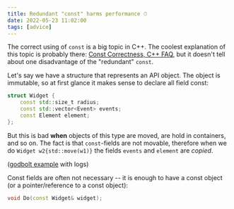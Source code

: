 ```yaml
---
title: Redundant "const" harms performance ⏱
date: 2022-05-23 11:02:00
tags: [advice]
---
```


The correct using of `const` is a big topic in C++. The coolest explanation of this topic
is probably there: [Const Correctness, C++ FAQ](https://isocpp.org/wiki/faq/const-correctness),
but it doesn't tell about one disadvantage of the "redundant" `const`.

Let's say we have a structure that represents an API object. The object is immutable, so at first glance it makes
sense to declare all field const:
```c++
struct Widget {
    const std::size_t radius;
    const std::vector<Event> events;
    const Element element;
};
```

But this is bad **when** objects of this type are moved, are hold in containers, and so on.
The fact is that `const`-fields are not movable, therefore when we do `Widget w2{std::move(w1)}`
the fields `events` and `element` are *copied*.

([godbolt example](https://godbolt.org/z/qvbE81WPT) with logs)

Const fields are often not necessary -- it is enough to have a const object (or a pointer/reference to a const object):
```c++
void Do(const Widget& widget);
```
